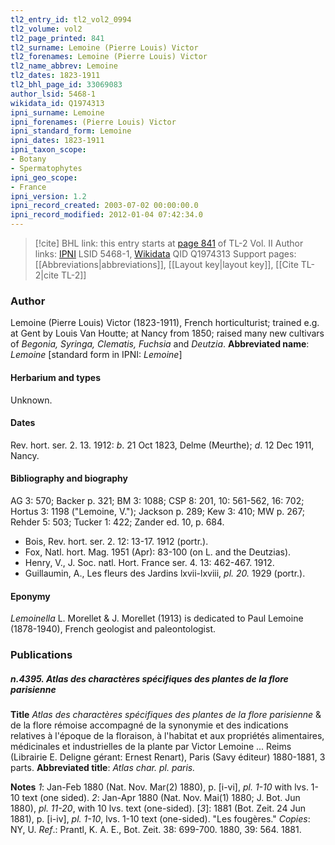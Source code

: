 ```yaml
---
tl2_entry_id: tl2_vol2_0994
tl2_volume: vol2
tl2_page_printed: 841
tl2_surname: Lemoine (Pierre Louis) Victor
tl2_forenames: Lemoine (Pierre Louis) Victor
tl2_name_abbrev: Lemoine
tl2_dates: 1823-1911
tl2_bhl_page_id: 33069083
author_lsid: 5468-1
wikidata_id: Q1974313
ipni_surname: Lemoine
ipni_forenames: (Pierre Louis) Victor
ipni_standard_form: Lemoine
ipni_dates: 1823-1911
ipni_taxon_scope: 
- Botany
- Spermatophytes
ipni_geo_scope: 
- France
ipni_version: 1.2
ipni_record_created: 2003-07-02 00:00:00.0
ipni_record_modified: 2012-01-04 07:42:34.0
---
```


> [!cite] BHL link: this entry starts at [page 841](https://www.biodiversitylibrary.org/page/33069083) of TL-2 Vol. II
> Author links: [IPNI](https://www.ipni.org/a/5468-1) LSID 5468-1, [Wikidata](https://www.wikidata.org/wiki/Q1974313) QID Q1974313
> Support pages: [[Abbreviations|abbreviations]], [[Layout key|layout key]], [[Cite TL-2|cite TL-2]]

### Author

Lemoine (Pierre Louis) Victor (1823-1911), French horticulturist; trained e.g. at Gent by Louis Van Houtte; at Nancy from 1850; raised many new cultivars of *Begonia, Syringa, Clematis, Fuchsia* and *Deutzia*. 
**Abbreviated name**: *Lemoine* \[standard form in IPNI: *Lemoine*\]

#### Herbarium and types

Unknown.

#### Dates

Rev. hort. ser. 2. 13. 1912: *b*. 21 Oct 1823, Delme (Meurthe); *d*. 12 Dec 1911, Nancy.

#### Bibliography and biography

AG 3: 570; Backer p. 321; BM 3: 1088; CSP 8: 201, 10: 561-562, 16: 702; Hortus 3: 1198 ("Lemoine, V."); Jackson p. 289; Kew 3: 410; MW p. 267; Rehder 5: 503; Tucker 1: 422; Zander ed. 10, p. 684.
- Bois, Rev. hort. ser. 2. 12: 13-17. 1912 (portr.).
- Fox, Natl. hort. Mag. 1951 (Apr): 83-100 (on L. and the Deutzias).
- Henry, V., J. Soc. natl. Hort. France ser. 4. 13: 462-467. 1912.
- Guillaumin, A., Les fleurs des Jardins lxvii-lxviii, *pl. 20.* 1929 (portr.).

#### Eponymy

*Lemoinella* L. Morellet & J. Morellet (1913) is dedicated to Paul Lemoine (1878-1940), French geologist and paleontologist.

### Publications

##### n.4395. Atlas des charactères spécifiques des plantes de la flore parisienne

**Title**
*Atlas des charactères spécifiques des plantes de la flore parisienne* & de la flore rémoise accompagné de la synonymie et des indications relatives à l'époque de la floraison, à l'habitat et aux propriétés alimentaires, médicinales et industrielles de la plante par Victor Lemoine ... Reims (Librairie E. Deligne gérant: Ernest Renart), Paris (Savy éditeur) 1880-1881, 3 parts.
**Abbreviated title**: *Atlas char. pl. paris.*

**Notes**
*1*: Jan-Feb 1880 (Nat. Nov. Mar(2) 1880), p. \[i-vi\], *pl. 1-10* with lvs. 1-10 text (one sided).
*2*: Jan-Apr 1880 (Nat. Nov. Mai(1) 1880; J. Bot. Jun 1880), *pl. 11-20*, with 10 lvs. text (one-sided).
\[*3*\]: 1881 (Bot. Zeit. 24 Jun 1881), p. \[i-iv\], *pl. 1-10*, lvs. 1-10 text (one-sided). "Les fougères."
*Copies*: NY, U.
*Ref*.: Prantl, K. A. E., Bot. Zeit. 38: 699-700. 1880, 39: 564. 1881.

